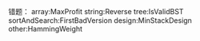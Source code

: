 错题：
array:MaxProfit
string:Reverse
tree:IsValidBST
sortAndSearch:FirstBadVersion
design:MinStackDesign
other:HammingWeight